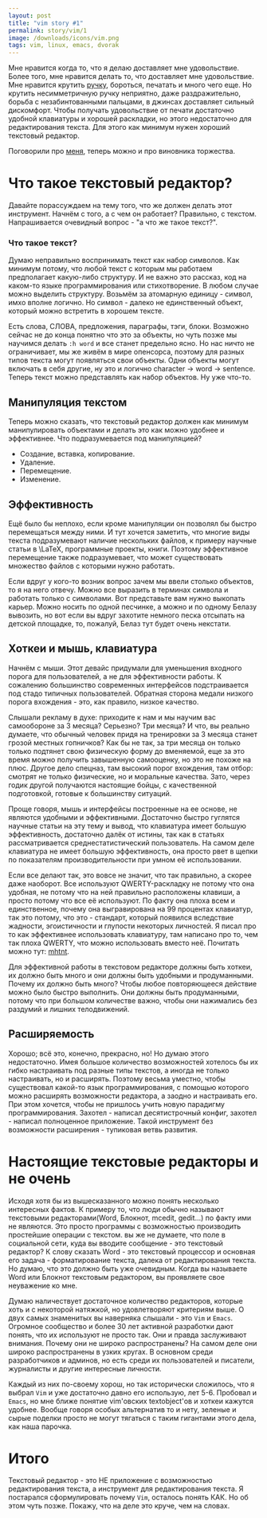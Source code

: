 ```yaml
---
layout: post
title: "vim story #1"
permalink: story/vim/1
image: /downloads/icons/vim.png
tags: vim, linux, emacs, dvorak
---
```


Мне нравится когда то, что я делаю доставляет мне удовольствие. Более того, мне нравится делать то, что доставляет мне удовольствие. Мне нравится крутить [ручку][pen_spinning], бороться, печатать и много чего еще. Но крутить несимметричную ручку неприятно, даже раздражительно, борьба с незабинтованными пальцами, в джинсах доставляет сильный дискомфорт. Чтобы получать удовольствие от печати достаточно удобной клавиатуры и хорошей раскладки, но этого недостаточно для редактирования текста. Для этого как минимум нужен хороший текстовый редактор.

Поговорили про [меня](/story/vim/0), теперь можно и про виновника торжества.

# Что такое текстовый редактор?
Давайте порассуждаем на тему того, что же должен делать этот инструмент. Начнём с того, а с чем он работает? Правильно, с текстом. Напрашивается очевидный вопрос - "а что же такое текст?".

### Что такое текст?
Думаю неправильно воспринимать текст как набор символов. Как минимум потому, что любой текст с которым мы работаем предполагает какую-либо структуру. И не важно это рассказ, код на каком-то языке программирования или стихотворение. В любом случае можно выделить структуру. Возьмём за атомарную единицу - символ, имхо вполне логично. Но символ - далеко не единственный объект, который можно встретить в хорошем тексте.

Есть слова, СЛОВА, предложения, параграфы, тэги, блоки. Возможно сейчас не до конца понятно что это за объекты, но чуть позже мы научимся делать `:h word` и все станет предельно ясно. Но нас ничто не ограничивает, мы же живём в мире опенсорса, поэтому для разных типов текста могут появляться свои объекты. Одни объекты могут включать в себя другие, ну это и логично character -> word -> sentence. Теперь текст можно представлять как набор объектов. Ну уже что-то.

## Манипуляция текстом
Теперь можно сказать, что текстовый редактор должен как минимум манипулировать объектами и делать это как можно удобнее и эффективнее. Что подразумевается под манипуляцией?

* Создание, вставка, копирование.
* Удаление.
* Перемещение.
* Изменение.

## Эффективность
Ещё было бы неплохо, если кроме манипуляции он позволял бы быстро перемещаться между ними. И тут хочется заметить, что многие виды текста подразумевают наличие нескольких файлов, к примеру научные статьи в \LaTeX, программные проекты, книги. Поэтому эффективное перемещение также подразумевает, что может существовать множество файлов с которыми нужно работать.

Если вдруг у кого-то возник вопрос зачем мы ввели столько объектов, то я на него отвечу. Можно все выразить в терминах символа и работать только с символами.  Вот представьте вам нужно выкопать карьер. Можно носить по одной песчинке, а можно и по одному Белазу вывозить, но вот если вы вдруг захотите немного песка отсыпать на детской площадке, то, пожалуй, Белаз тут будет очень некстати.

## Хоткеи и мышь, клавиатура
Начнём с мыши. Этот девайс придумали для уменьшения входного порога для пользователей, а не для эффективности работы. К сожалению большинство современных интерфейсов подстраивается под стадо типичных пользователей.  Обратная сторона медали низкого порога вхождения - это, как правило, низкое качество. 

Слышали рекламу в духе: приходите к нам и мы научим вас самообороне за 3 месяца? Серьезно? Три месяца? И что, вы реально думаете, что обычный человек придя на тренировки за 3 месяца станет грозой местных гопничков? Как бы не так, за три месяца он только только подтянет свою физическую форму до вменяемой, еще за это время можно получить завышенную самооценку, но это не похоже на плюс.  Другое дело спецназ, там высокий порог вхождения, там отбор: смотрят не только физические, но и моральные качества. Зато, через годик другой получаются настоящие бойцы, с качественной подготовкой, готовые к большинству ситуаций.  

Проще говоря, мышь и интерфейсы построенные на ее основе, не являются удобными и эффективными. Достаточно быстро гуглятся научные статьи на эту тему и вывод, что клавиатура имеет большую эффективность, достаточно далёк от истины, так как в статьях рассматривается среднестатистический пользователь. На самом деле клавиатура не имеет большую эффективность, она просто рвет в щепки по показателям производительности при умном её использовании.

Если все делают так, это вовсе не значит, что так правильно, а скорее даже наоборот. Все используют QWERTY-раскладку не потому что она удобная, не потому что на ней правильно расположены клавиши, а просто потому что все её используют. По факту она плоха всем и единственное, почему она выгравирована на 99 процентах клавиатур, так это потому, что это - стандарт, который появился вследствие жадности, эгоистичности и глупости некоторых личностей. Я писал про то как эффективнее использовать клавиатуру, там написано про то, чем так плоха QWERTY, что можно использовать вместо неё. Почитать можно тут: [mhtnt][].

Для эффективной работы в текстовом редакторе должны быть хоткеи, их должно быть много и они должны быть удобными и продуманными. Почему их должно быть много?  Чтобы любое повторяющееся действие можно было быстро выполнить. Они должны быть продуманными, потому что при большом количестве важно, чтобы они нажимались без раздумий и лишних телодвижений.

## Расширяемость
Хорошо; всё это, конечно, прекрасно, но! Но думаю этого недостаточно. Имея большое количество возможностей хотелось бы их гибко настраивать под разные типы текстов, а иногда не только настраивать, но и расширять. Поэтому весьма уместно, чтобы существовал какой-то язык программирования, с помощью которого можно расширять возможности редактора, а заодно и настраивать его. При этом хочется, чтобы не пришлось учить новую парадигму программирования. Захотел - написал десятистрочный конфиг, захотел - написал полноценное приложение. Такой инструмент без возможности расширения - тупиковая ветвь развития.

# Настоящие текстовые редакторы и не очень
Исходя хотя бы из вышесказанного можно понять несколько интересных фактов.  К примеру то, что люди обычно называют текстовыми редакторами(Word, Блокнот, mcedit, gedit...) по факту ими не являются. Это просто программы с возможностью производить простейшие операции с текстом. вы же не думаете, что поле в социальной сети, куда вы вводите сообщение - это текстовый редактор?  К слову сказать Word - это текстовый процессор и основная его задача - форматирование текста, далека от редактирования текста.  Но думаю, что это должно быть уже очевидным.  Когда вы называете Word или Блокнот текстовым редактором, вы проявляете свое неуважение ко мне.

Думаю наличествует достаточное количество редакторов, которые хоть и с некоторой натяжкой, но удовлетворяют критериям выше. О двух самых знаменитых вы наверняка слышали - это `Vim` и `Emacs`. Огромное сообщество и более 30 лет активной разработки дают понять, что их используют не просто так. Они и правда заслуживают внимания. Почему они не широко распространены? На самом деле они широко распространены в узких кругах.  В основном среди разработчиков и админов, но есть среди их пользователей и писатели, журналисты и другие интересные личности. 

Каждый из них по-своему хорош, но так исторически сложилось, что я выбрал `Vim` и уже достаточно давно его использую, лет 5-6. Пробовал и `Emacs`, но мне ближе понятие vim'овских textobject'ов и хоткеи кажутся удобнее.  Вообще говоря особых альтернатив то и нету, зеленые и сырые поделки просто не могут тягаться с таким гигантами этого дела, как наша парочка.

# Итого
Текстовый редактор - это НЕ приложение с возможностью редактирования текста, а инструмент для редактирования текста.  Я постарался сформулировать почему `Vim`, осталось понять КАК. Но об этом чуть позже. Покажу, что на деле это круче, чем на словах.

[pen_spinning]:     https://youtu.be/HUUoxf0d35M
[mhtnt]:            http://mhtnt.blogspot.ru/2013/06/1.html
